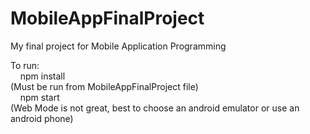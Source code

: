 # MobileAppFinalProject
My final project for Mobile Application Programming

To run:
<br>&nbsp;&nbsp;&nbsp;
npm install
<br>
(Must be run from MobileAppFinalProject file)
<br>&nbsp;&nbsp;&nbsp;
npm start
<br>
(Web Mode is not great, best to choose an android emulator or use an android phone)
